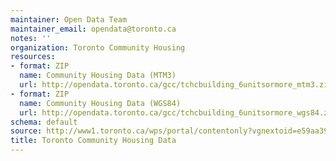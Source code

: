 ```yaml
---
maintainer: Open Data Team
maintainer_email: opendata@toronto.ca
notes: ''
organization: Toronto Community Housing
resources:
- format: ZIP
  name: Community Housing Data (MTM3)
  url: http://opendata.toronto.ca/gcc/tchcbuilding_6unitsormore_mtm3.zip
- format: ZIP
  name: Community Housing Data (WGS84)
  url: http://opendata.toronto.ca/gcc/tchcbuilding_6unitsormore_wgs84.zip
schema: default
source: http://www1.toronto.ca/wps/portal/contentonly?vgnextoid=e59aa39b8a930410VgnVCM10000071d60f89RCRD&vgnextchannel=1a66e03bb8d1e310VgnVCM10000071d60f89RCRD
title: Toronto Community Housing Data
---
```

